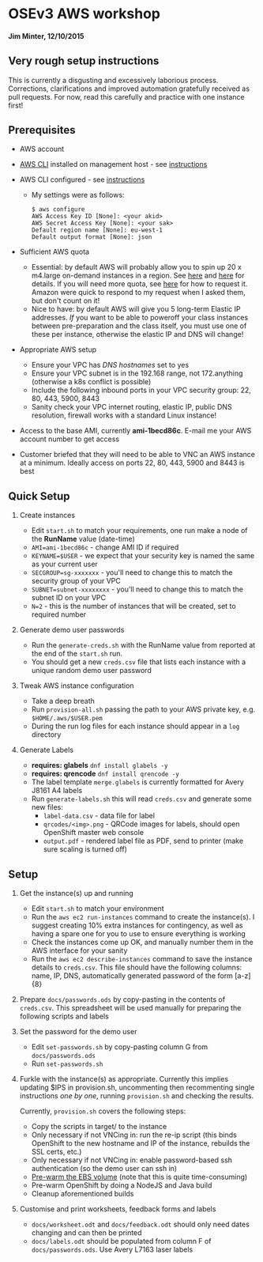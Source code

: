 # OSEv3 AWS workshop

#### Jim Minter, 12/10/2015

## Very rough setup instructions

This is currently a disgusting and excessively laborious process.  Corrections,
clarifications and improved automation gratefully received as pull requests.
For now, read this carefully and practice with one instance first!

## Prerequisites

* AWS account

* [AWS CLI](https://aws.amazon.com/cli/) installed on management host - see
  [instructions](http://docs.aws.amazon.com/cli/latest/userguide/installing.html)

* AWS CLI configured - see [instructions](http://docs.aws.amazon.com/cli/latest/userguide/cli-chap-getting-started.html)

  * My settings were as follows:

    ```
    $ aws configure
    AWS Access Key ID [None]: <your akid>
    AWS Secret Access Key [None]: <your sak>
    Default region name [None]: eu-west-1
    Default output format [None]: json
    ```

* Sufficient AWS quota

  * Essential: by default AWS will probably allow you to spin up 20 x m4.large
    on-demand instances in a region.  See [here](http://docs.aws.amazon.com/general/latest/gr/aws_service_limits.html#limits_ec2)
    and [here](http://aws.amazon.com/ec2/faqs/#How_many_instances_can_I_run_in_Amazon_EC2)
    for details.  If you will need more quota, see [here](http://docs.aws.amazon.com/general/latest/gr/aws_service_limits.html)
    for how to request it.  Amazon were quick to respond to my request when I
    asked them, but don't count on it!
  * Nice to have: by default AWS will give you 5 long-term Elastic IP addresses.
    *If* you want to be able to poweroff your class instances between
    pre-preparation and the class itself, you must use one of these per
    instance, otherwise the elastic IP and DNS will change!

* Appropriate AWS setup

  * Ensure your VPC has *DNS hostnames* set to yes
  * Ensure your VPC subnet is in the 192.168 range, not 172.anything (otherwise
    a k8s conflict is possible)
  * Include the following inbound ports in your VPC security group: 22, 80, 443,
    5900, 8443
  * Sanity check your VPC internet routing, elastic IP, public DNS resolution,
    firewall works with a standard Linux instance!

* Access to the base AMI, currently **ami-1becd86c**.  E-mail me your
  AWS account number to get access

* Customer briefed that they will need to be able to VNC an AWS instance at a
  minimum.  Ideally access on ports 22, 80, 443, 5900 and 8443 is best

## Quick Setup

1. Create instances
   
   * Edit `start.sh` to match your requirements, one run make a node of the **RunName** value (date-time)
   * `AMI=ami-1becd86c` - change AMI ID if required
   * `KEYNAME=$USER` - we expect that your security key is named the same as your current user
   * `SECGROUP=sg-xxxxxxx` - you'll need to change this to match the security group of your VPC
   * `SUBNET=subnet-xxxxxxxx` - you'll need to change this to match the subnet ID on your VPC 
   * `N=2` - this is the number of instances that will be created, set to required number

1. Generate demo user passwords

   * Run the `generate-creds.sh` with the RunName value from reported at the end of the `start.sh` run. 
   * You should get a new `creds.csv` file that lists each instance with a unique random demo user password

1. Tweak AWS instance configuration

   * Take a deep breath
   * Run `provision-all.sh` passing the path to your AWS private key, e.g. `$HOME/.aws/$USER.pem`
   * During the run log files for each instance should appear in a `log` directory

1. Generate Labels

   * **requires: glabels** `dnf install glabels -y`
   * **requires: qrencode** `dnf install qrencode -y`
   * The label template `merge.glabels` is currently formatted for Avery J8161 A4 labels
   * Run `generate-labels.sh` this will read `creds.csv` and generate some new files:
     * `label-data.csv` - data file for label
     * `qrcodes/<img>.png` - QRCode images for labels, should open OpenShift master web console
     * `output.pdf` - rendered label file as PDF, send to printer (make sure scaling is turned off)  

## Setup

1. Get the instance(s) up and running

   * Edit `start.sh` to match your environment
   * Run the `aws ec2 run-instances` command to create the instance(s).  I
     suggest creating 10% extra instances for contingency, as well as having a
     spare one for you to use to ensure everything is working
   * Check the instances come up OK, and manually number them in the AWS
     interface for your sanity
   * Run the `aws ec2 describe-instances` command to save the instance details
     to `creds.csv`.  This file should have the following columns: name, IP,
     DNS, automatically generated password of the form [a-z]{8}

1. Prepare `docs/passwords.ods` by copy-pasting in the contents of `creds.csv`.
   This spreadsheet will be used manually for preparing the following scripts
   and labels

1. Set the password for the demo user

   * Edit `set-passwords.sh` by copy-pasting column G from `docs/passwords.ods`
   * Run `set-passwords.sh`

1. Furkle with the instance(s) as appropriate.  Currently this implies updating
   $IPS in provision.sh, uncommenting then recommenting single instructions *one
   by one*, running `provision.sh` and checking the results.

   Currently, `provision.sh` covers the following steps:

   * Copy the scripts in target/ to the instance
   * Only necessary if not VNCing in: run the re-ip script (this binds OpenShift
     to the new hostname and IP of the instance, rebuilds the SSL certs, etc.)
   * Only necessary if not VNCing in: enable password-based ssh authentication
     (so the demo user can ssh in)
   * [Pre-warm the EBS volume](http://docs.aws.amazon.com/AWSEC2/latest/UserGuide/ebs-prewarm.html)
     (note that this is quite time-consuming)
   * Pre-warm OpenShift by doing a NodeJS and Java build
   * Cleanup aforementioned builds

1. Customise and print worksheets, feedback forms and labels

   * `docs/worksheet.odt` and `docs/feedback.odt` should only need dates
     changing and can then be printed
   * `docs/labels.odt` should be populated from column F of
     `docs/passwords.ods`.  Use Avery L7163 laser labels
